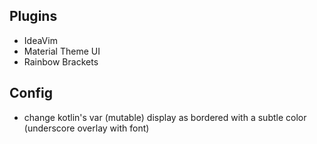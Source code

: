 ## Plugins

- IdeaVim
- Material Theme UI
- Rainbow Brackets

## Config

- change kotlin's var (mutable) display as bordered with a subtle color (underscore overlay with font)
